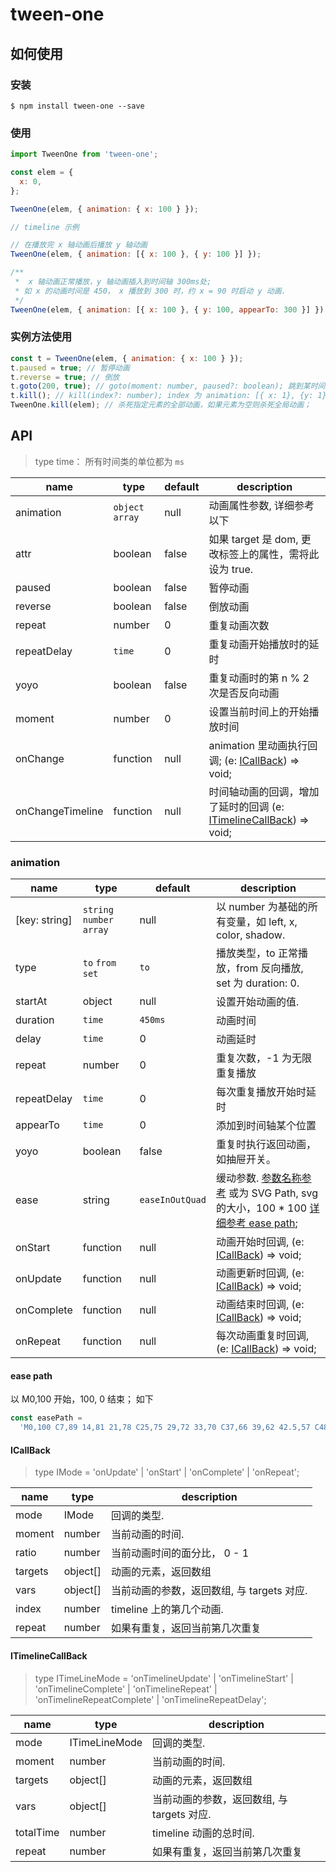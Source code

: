 # tween-one

## 如何使用

### 安装

```
$ npm install tween-one --save
```

### 使用

```js
import TweenOne from 'tween-one';

const elem = {
  x: 0,
};

TweenOne(elem, { animation: { x: 100 } });

// timeline 示例

// 在播放完 x 轴动画后播放 y 轴动画
TweenOne(elem, { animation: [{ x: 100 }, { y: 100 }] });

/**
 *  x 轴动画正常播放，y 轴动画插入到时间轴 300ms处;
 * 如 x 的动画时间是 450， x 播放到 300 时，约 x = 90 时启动 y 动画.
 */
TweenOne(elem, { animation: [{ x: 100 }, { y: 100, appearTo: 300 }] });
```

### 实例方法使用

```js
const t = TweenOne(elem, { animation: { x: 100 } });
t.paused = true; // 暂停动画
t.reverse = true; // 倒放
t.goto(200, true); // goto(moment: number, paused?: boolean); 跳到某时间点播放或停止；
t.kill(); // kill(index?: number); index 为 animation: [{ x: 1}, {y: 1}] 的序号，不传为全部杀掉；
TweenOne.kill(elem); // 杀死指定元素的全部动画，如果元素为空则杀死全局动画；
```

## API

> type time： 所有时间类的单位都为 `ms`

| name             | type             | default | description                                                                              |
| ---------------- | ---------------- | ------- | ---------------------------------------------------------------------------------------- |
| animation        | `object` `array` | null    | 动画属性参数, 详细参考以下                                                               |
| attr             | boolean          | false   | 如果 target 是 dom, 更改标签上的属性，需将此设为 true.                                   |
| paused           | boolean          | false   | 暂停动画                                                                                 |
| reverse          | boolean          | false   | 倒放动画                                                                                 |
| repeat           | number           | 0       | 重复动画次数                                                                             |
| repeatDelay      | `time`           | 0       | 重复动画开始播放时的延时                                                                 |
| yoyo             | boolean          | false   | 重复动画时的第 n % 2 次是否反向动画                                                      |
| moment           | number           | 0       | 设置当前时间上的开始播放时间                                                             |
| onChange         | function         | null    | animation 里动画执行回调; (e: [ICallBack](#icallback)) => void;                          |
| onChangeTimeline | function         | null    | 时间轴动画的回调，增加了延时的回调 (e: [ITimelineCallBack](#itimelinecallback)) => void; |

### animation

| name          | type                      | default         | description                                                                                                          |
| ------------- | ------------------------- | --------------- | -------------------------------------------------------------------------------------------------------------------- |
| [key: string] | `string` `number` `array` | null            | 以 number 为基础的所有变量，如 left, x, color, shadow.                                                               |
| type          | `to` `from` `set`         | `to`            | 播放类型，to 正常播放，from 反向播放, set 为 duration: 0.                                                            |
| startAt       | object                    | null            | 设置开始动画的值.                                                                                                    |
| duration      | `time`                    | `450ms`         | 动画时间                                                                                                             |
| delay         | `time`                    | 0               | 动画延时                                                                                                             |
| repeat        | number                    | 0               | 重复次数，-1 为无限重复播放                                                                                          |
| repeatDelay   | `time`                    | 0               | 每次重复播放开始时延时                                                                                               |
| appearTo      | `time`                    | 0               | 添加到时间轴某个位置                                                                                                 |
| yoyo          | boolean                   | false           | 重复时执行返回动画，如抽屉开关。                                                                                     |
| ease          | string                    | `easeInOutQuad` | 缓动参数. [参数名称参考](http://easings.net) 或为 SVG Path, svg 的大小，100 \* 100 [详细参考 ease path](#ease-path); |
| onStart       | function                  | null            | 动画开始时回调, (e: [ICallBack](#icallback)) => void;                                                                |
| onUpdate      | function                  | null            | 动画更新时回调, (e: [ICallBack](#icallback)) => void;                                                                |
| onComplete    | function                  | null            | 动画结束时回调, (e: [ICallBack](#icallback)) => void;                                                                |
| onRepeat      | function                  | null            | 每次动画重复时回调, (e: [ICallBack](#icallback)) => void;                                                            |

#### ease path

以 M0,100 开始，100, 0 结束； 如下

```js
const easePath =
  'M0,100 C7,89 14,81 21,78 C25,75 29,72 33,70 C37,66 39,62 42.5,57 C48,46.5 61.5,32.5 70,28 C77.5,23.5 81.5,20 86.5,16 C89,13 94,8 100,0';
```

#### ICallBack

> type IMode = 'onUpdate' | 'onStart' | 'onComplete' | 'onRepeat';

| name    | type     | description                                |
| ------- | -------- | ------------------------------------------ |
| mode    | IMode    | 回调的类型.                                |
| moment  | number   | 当前动画的时间.                            |
| ratio   | number   | 当前动画时间的面分比， 0 - 1               |
| targets | object[] | 动画的元素，返回数组                       |
| vars    | object[] | 当前动画的参数，返回数组, 与 targets 对应. |
| index   | number   | timeline 上的第几个动画.                   |
| repeat  | number   | 如果有重复，返回当前第几次重复             |

#### ITimelineCallBack

> type ITimeLineMode = 'onTimelineUpdate' | 'onTimelineStart' | 'onTimelineComplete' | 'onTimelineRepeat' | 'onTimelineRepeatComplete' | 'onTimelineRepeatDelay';

| name      | type          | description                                |
| --------- | ------------- | ------------------------------------------ |
| mode      | ITimeLineMode | 回调的类型.                                |
| moment    | number        | 当前动画的时间.                            |
| targets   | object[]      | 动画的元素，返回数组                       |
| vars      | object[]      | 当前动画的参数，返回数组, 与 targets 对应. |
| totalTime | number        | timeline 动画的总时间.                     |
| repeat    | number        | 如果有重复，返回当前第几次重复             |
